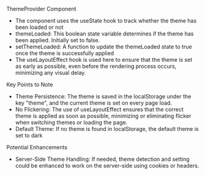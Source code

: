 ThemeProvider Component

* The component uses the useState hook to track whether the theme has been loaded or not
* themeLoaded: This boolean state variable determines if the theme has been applied. Initially set to false.
* setThemeLoaded: A function to update the themeLoaded state to true once the theme is successfully applied
* The useLayoutEffect hook is used here to ensure that the theme is set as early as possible, even before the rendering process occurs, minimizing any visual delay.

Key Points to Note
* Theme Persistence: The theme is saved in the localStorage under the key "theme", and the current theme is set on every page load.
* No Flickering: The use of useLayoutEffect ensures that the correct theme is applied as soon as possible, minimizing or eliminating flicker when switching themes or loading the page.
* Default Theme: If no theme is found in localStorage, the default theme is set to dark


Potential Enhancements
* Server-Side Theme Handling: If needed, theme detection and setting could be enhanced to work on the server-side using cookies or headers.